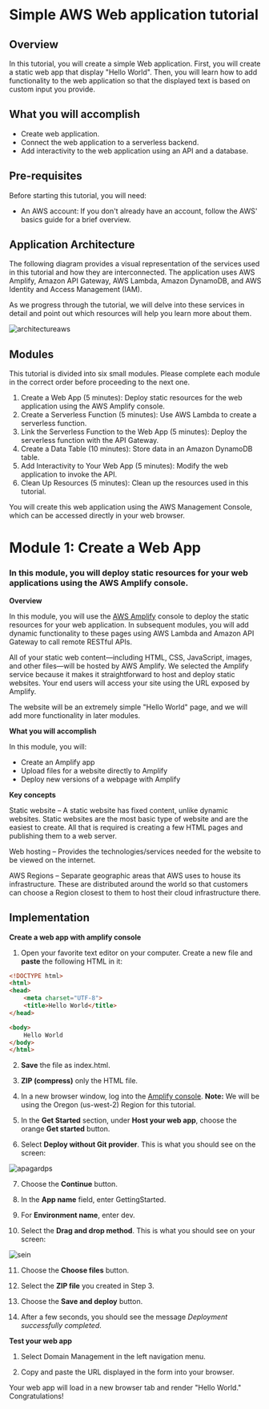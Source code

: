# Simple AWS Web application tutorial
## Overview

In this tutorial, you will create a simple Web application. First, you will create a static web app that display "Hello World". Then, you will learn how to add functionality to the web application so that the displayed text is based on custom input you provide.

## What you will accomplish

- Create web application.
- Connect the web application to a serverless backend.
- Add interactivity to the web application using an API and a database.

## Pre-requisites

Before starting this tutorial, you will need:

- An AWS account: If you don't already have an account, follow the AWS' basics guide for a brief overview.

## Application Architecture

The following diagram provides a visual representation of the services used in this tutorial and how they are interconnected. The application uses AWS Amplify, Amazon API Gateway, AWS Lambda, Amazon DynamoDB, and AWS Identity and Access Management (IAM).

As we progress through the tutorial, we will delve into these services in detail and point out which resources will help you learn more about them.

![architectureaws](https://github.com/italo-rabelo/simple-aws-app/assets/107402049/2ededf4a-8f95-4f8a-b072-f0a79d71c8d0)


## Modules

This tutorial is divided into six small modules. Please complete each module in the correct order before proceeding to the next one.

1. Create a Web App (5 minutes): Deploy static resources for the web application using the AWS Amplify console.
2. Create a Serverless Function (5 minutes): Use AWS Lambda to create a serverless function.
3. Link the Serverless Function to the Web App (5 minutes): Deploy the serverless function with the API Gateway.
4. Create a Data Table (10 minutes): Store data in an Amazon DynamoDB table.
5. Add Interactivity to Your Web App (5 minutes): Modify the web application to invoke the API.
6. Clean Up Resources (5 minutes): Clean up the resources used in this tutorial.

You will create this web application using the AWS Management Console, which can be accessed directly in your web browser.

# Module 1: Create a Web App
### In this module, you will deploy static resources for your web applications using the AWS Amplify console.
 
**Overview**

In this module, you will use the <a href = "https://aws.amazon.com/pt/amplify/hosting/">AWS Amplify</a> console to deploy the static resources for your web application. In subsequent modules, you will add dynamic functionality to these pages using AWS Lambda and Amazon API Gateway to call remote RESTful APIs.

All of your static web content—including HTML, CSS, JavaScript, images, and other files—will be hosted by AWS Amplify. We selected the Amplify service because it makes it straightforward to host and deploy static websites. Your end users will access your site using the URL exposed by Amplify.

The website will be an extremely simple "Hello World" page, and we will add more functionality in later modules.



**What you will accomplish**

In this module, you will:

- Create an Amplify app
- Upload files for a website directly to Amplify
- Deploy new versions of a webpage with Amplify



**Key concepts**

Static website – A static website has fixed content, unlike dynamic websites. Static websites are the most basic type of website and are the easiest to create. All that is required is creating a few HTML pages and publishing them to a web server.

Web hosting – Provides the technologies/services needed for the website to be viewed on the internet.

AWS Regions – Separate geographic areas that AWS uses to house its infrastructure. These are distributed around the world so that customers can choose a Region closest to them to host their cloud infrastructure there.



## Implementation
**Create a web app with amplify console**
1. Open your favorite text editor on your computer. Create a new file and **paste** the following HTML in it:
```html
<!DOCTYPE html>
<html>
<head>
    <meta charset="UTF-8">
    <title>Hello World</title>
</head>

<body>
    Hello World
</body>
</html>
```
2. **Save** the file as index.html.

3. **ZIP (compress)** only the HTML file.

4. In a new browser window, log into the <a href = "https://us-west-2.console.aws.amazon.com/amplify/home?region=us-west-2#/">Amplify console</a>. **Note:** We will be using the Oregon (us-west-2) Region for this tutorial.

5. In the **Get Started** section, under **Host your web app**, choose the orange **Get started** button.

6. Select **Deploy without Git provider**. This is what you should see on the screen:

![apagardps](https://github.com/italo-rabelo/simple-aws-app/assets/107402049/51cbc1c1-df9a-445e-8c74-6e74edc8b2cd)


7. Choose the **Continue** button.

8. In the **App name** field, enter GettingStarted.

9. For **Environment name**, enter dev.

10. Select the **Drag and drop method**. This is what you should see on your screen:


![sein](https://d1.awsstatic.com/webteam/getting_started/GSRC%202020%20updates/full-stack%20amplify%20console%20module%20one%20AmplifyManualDeploy.67d826d04e7a85a3fdd70be0027dae84e28c4909.png)




11. Choose the **Choose files** button.

12. Select the **ZIP file** you created in Step 3.

13. Choose the **Save and deploy** button.

14. After a few seconds, you should see the message *Deployment successfully completed*.

**Test your web app**
1. Select Domain Management in the left navigation menu.

2. Copy and paste the URL displayed in the form into your browser.

Your web app will load in a new browser tab and render "Hello World." Congratulations!




